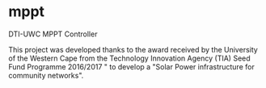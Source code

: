 # mppt
DTI-UWC MPPT Controller

This project was developed thanks to the award received by the University of the Western Cape from the Technology Innovation Agency (TIA) Seed Fund Programme 2016/2017 " to develop a "Solar Power infrastructure for community networks".

